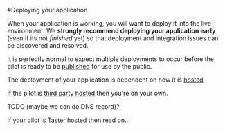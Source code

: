 #Deploying your application

When your application is working, you will want to deploy it into the live environment. We **strongly recommend deploying your application early** (even if its not *finished* yet) so that deployment and integration issues can be discovered and resolved.

It is perfectly normal to expect multiple deployments to occur before the pilot is ready to be [published](publishing) for use by the public.


The deployment of your application is dependent on how it is [hosted](hosting)

If the pilot is [third party hosted](hosting.md#third-party-hosted) then you're on your own.

TODO (maybe we can do DNS record)?

If your pilot is [Taster hosted](hosting.md#taster-hosted) then read on...
